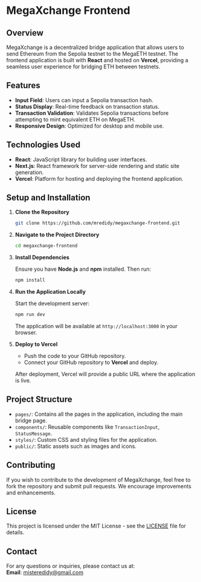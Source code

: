 # MegaXchange Frontend

## Overview

MegaXchange is a decentralized bridge application that allows users to send Ethereum from the Sepolia testnet to the MegaETH testnet. The frontend application is built with **React** and hosted on **Vercel**, providing a seamless user experience for bridging ETH between testnets.

## Features

- **Input Field**: Users can input a Sepolia transaction hash.
- **Status Display**: Real-time feedback on transaction status.
- **Transaction Validation**: Validates Sepolia transactions before attempting to mint equivalent ETH on MegaETH.
- **Responsive Design**: Optimized for desktop and mobile use.

## Technologies Used

- **React**: JavaScript library for building user interfaces.
- **Next.js**: React framework for server-side rendering and static site generation.
- **Vercel**: Platform for hosting and deploying the frontend application.

## Setup and Installation

1. **Clone the Repository**

    ```bash
    git clone https://github.com/mredidy/megaxchange-frontend.git
    ```

2. **Navigate to the Project Directory**

    ```bash
    cd megaxchange-frontend
    ```

3. **Install Dependencies**

    Ensure you have **Node.js** and **npm** installed. Then run:

    ```bash
    npm install
    ```

4. **Run the Application Locally**

    Start the development server:

    ```bash
    npm run dev
    ```

    The application will be available at `http://localhost:3000` in your browser.

5. **Deploy to Vercel**

    - Push the code to your GitHub repository.
    - Connect your GitHub repository to **Vercel** and deploy.

    After deployment, Vercel will provide a public URL where the application is live.

## Project Structure

- `pages/`: Contains all the pages in the application, including the main bridge page.
- `components/`: Reusable components like `TransactionInput`, `StatusMessage`.
- `styles/`: Custom CSS and styling files for the application.
- `public/`: Static assets such as images and icons.

## Contributing

If you wish to contribute to the development of MegaXchange, feel free to fork the repository and submit pull requests. We encourage improvements and enhancements.

## License

This project is licensed under the MIT License - see the [LICENSE](LICENSE) file for details.

## Contact

For any questions or inquiries, please contact us at:  
**Email**: misteredidy@gmail.com